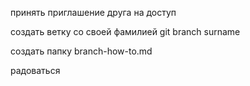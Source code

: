 принять приглашение друга на доступ

создать ветку со своей фамилией git branch surname

создать папку branch-how-to.md

радоваться

